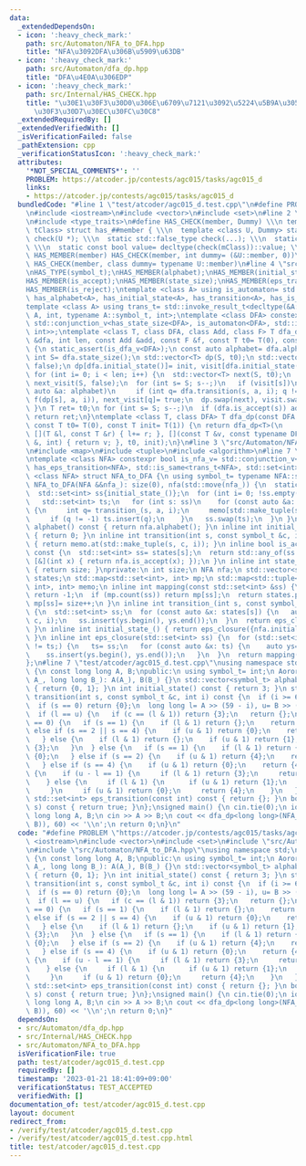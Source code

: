 ```yaml
---
data:
  _extendedDependsOn:
  - icon: ':heavy_check_mark:'
    path: src/Automaton/NFA_to_DFA.hpp
    title: "NFA\u3092DFA\u306B\u5909\u63DB"
  - icon: ':heavy_check_mark:'
    path: src/Automaton/dfa_dp.hpp
    title: "DFA\u4E0A\u306EDP"
  - icon: ':heavy_check_mark:'
    path: src/Internal/HAS_CHECK.hpp
    title: "\u30E1\u30F3\u30D0\u306E\u6709\u7121\u3092\u5224\u5B9A\u3059\u308B\u30C6\
      \u30F3\u30D7\u30EC\u30FC\u30C8"
  _extendedRequiredBy: []
  _extendedVerifiedWith: []
  _isVerificationFailed: false
  _pathExtension: cpp
  _verificationStatusIcon: ':heavy_check_mark:'
  attributes:
    '*NOT_SPECIAL_COMMENTS*': ''
    PROBLEM: https://atcoder.jp/contests/agc015/tasks/agc015_d
    links:
    - https://atcoder.jp/contests/agc015/tasks/agc015_d
  bundledCode: "#line 1 \"test/atcoder/agc015_d.test.cpp\"\n#define PROBLEM \"https://atcoder.jp/contests/agc015/tasks/agc015_d\"\
    \n#include <iostream>\n#include <vector>\n#include <set>\n#line 2 \"src/Internal/HAS_CHECK.hpp\"\
    \n#include <type_traits>\n#define HAS_CHECK(member, Dummy) \\\n template <class\
    \ tClass> struct has_##member { \\\n  template <class U, Dummy> static std::true_type\
    \ check(U *); \\\n  static std::false_type check(...); \\\n  static tClass *mClass;\
    \ \\\n  static const bool value= decltype(check(mClass))::value; \\\n };\n#define\
    \ HAS_MEMBER(member) HAS_CHECK(member, int dummy= (&U::member, 0))\n#define HAS_TYPE(member)\
    \ HAS_CHECK(member, class dummy= typename U::member)\n#line 4 \"src/Automaton/dfa_dp.hpp\"\
    \nHAS_TYPE(symbol_t);\nHAS_MEMBER(alphabet);\nHAS_MEMBER(initial_state);\nHAS_MEMBER(transition);\n\
    HAS_MEMBER(is_accept);\nHAS_MEMBER(state_size);\nHAS_MEMBER(eps_transition);\n\
    HAS_MEMBER(is_reject);\ntemplate <class A> using is_automaton= std::conjunction<has_symbol_t<A>,\
    \ has_alphabet<A>, has_initial_state<A>, has_transition<A>, has_is_accept<A>>;\n\
    template <class A> using trans_t= std::invoke_result_t<decltype(&A::transition),\
    \ A, int, typename A::symbol_t, int>;\ntemplate <class DFA> constexpr bool is_dfa_v=\
    \ std::conjunction_v<has_state_size<DFA>, is_automaton<DFA>, std::is_same<trans_t<DFA>,\
    \ int>>;\ntemplate <class T, class DFA, class Add, class F> T dfa_dp(const DFA\
    \ &dfa, int len, const Add &add, const F &f, const T t0= T(0), const T init= T(1))\
    \ {\n static_assert(is_dfa_v<DFA>);\n const auto alphabet= dfa.alphabet();\n const\
    \ int S= dfa.state_size();\n std::vector<T> dp(S, t0);\n std::vector<char> visit(S,\
    \ false);\n dp[dfa.initial_state()]= init, visit[dfa.initial_state()]= true;\n\
    \ for (int i= 0; i < len; i++) {\n  std::vector<T> next(S, t0);\n  std::vector<char>\
    \ next_visit(S, false);\n  for (int s= S; s--;)\n   if (visit[s])\n    for (const\
    \ auto &a: alphabet)\n     if (int q= dfa.transition(s, a, i); q != -1) add(next[q],\
    \ f(dp[s], a, i)), next_visit[q]= true;\n  dp.swap(next), visit.swap(next_visit);\n\
    \ }\n T ret= t0;\n for (int s= S; s--;)\n  if (dfa.is_accept(s)) add(ret, dp[s]);\n\
    \ return ret;\n}\ntemplate <class T, class DFA> T dfa_dp(const DFA &dfa, int len,\
    \ const T t0= T(0), const T init= T(1)) {\n return dfa_dp<T>(\n     dfa, len,\
    \ [](T &l, const T &r) { l+= r; }, [](const T &v, const typename DFA::symbol_t\
    \ &, int) { return v; }, t0, init);\n}\n#line 3 \"src/Automaton/NFA_to_DFA.hpp\"\
    \n#include <map>\n#include <tuple>\n#include <algorithm>\n#line 7 \"src/Automaton/NFA_to_DFA.hpp\"\
    \ntemplate <class NFA> constexpr bool is_nfa_v= std::conjunction_v<is_automaton<NFA>,\
    \ has_eps_transition<NFA>, std::is_same<trans_t<NFA>, std::set<int>>>;\ntemplate\
    \ <class NFA> struct NFA_to_DFA {\n using symbol_t= typename NFA::symbol_t;\n\
    \ NFA_to_DFA(NFA &&nfa_): size(0), nfa(std::move(nfa_)) {\n  static_assert(is_nfa_v<NFA>);\n\
    \  std::set<int> ss{initial_state_()};\n  for (int i= 0; !ss.empty(); i++) {\n\
    \   std::set<int> ts;\n   for (int s: ss)\n    for (const auto &a: alphabet())\
    \ {\n     int q= transition_(s, a, i);\n     memo[std::make_tuple(s, a, i)]= q;\n\
    \     if (q != -1) ts.insert(q);\n    }\n   ss.swap(ts);\n  }\n }\n std::vector<symbol_t>\
    \ alphabet() const { return nfa.alphabet(); }\n inline int initial_state() const\
    \ { return 0; }\n inline int transition(int s, const symbol_t &c, int i) const\
    \ { return memo.at(std::make_tuple(s, c, i)); }\n inline bool is_accept(int s)\
    \ const {\n  std::set<int> ss= states[s];\n  return std::any_of(ss.begin(), ss.end(),\
    \ [&](int x) { return nfa.is_accept(x); });\n }\n inline int state_size() const\
    \ { return size; }\nprivate:\n int size;\n NFA nfa;\n std::vector<std::set<int>>\
    \ states;\n std::map<std::set<int>, int> mp;\n std::map<std::tuple<int, symbol_t,\
    \ int>, int> memo;\n inline int mapping(const std::set<int> &ss) {\n  if (ss.empty())\
    \ return -1;\n  if (mp.count(ss)) return mp[ss];\n  return states.push_back(ss),\
    \ mp[ss]= size++;\n }\n inline int transition_(int s, const symbol_t &c, int i)\
    \ {\n  std::set<int> ss;\n  for (const auto &x: states[s]) {\n   auto ys= nfa.transition(x,\
    \ c, i);\n   ss.insert(ys.begin(), ys.end());\n  }\n  return eps_closure(ss);\n\
    \ }\n inline int initial_state_() { return eps_closure({nfa.initial_state()});\
    \ }\n inline int eps_closure(std::set<int> ss) {\n  for (std::set<int> ts; ss\
    \ != ts;) {\n   ts= ss;\n   for (const auto &x: ts) {\n    auto ys= nfa.eps_transition(x);\n\
    \    ss.insert(ys.begin(), ys.end());\n   }\n  }\n  return mapping(ss);\n }\n\
    };\n#line 7 \"test/atcoder/agc015_d.test.cpp\"\nusing namespace std;\nclass AororB\
    \ {\n const long long A, B;\npublic:\n using symbol_t= int;\n AororB(long long\
    \ A_, long long B_): A(A_), B(B_) {}\n std::vector<symbol_t> alphabet() const\
    \ { return {0, 1}; }\n int initial_state() const { return 3; }\n std::set<int>\
    \ transition(int s, const symbol_t &c, int i) const {\n  if (i >= 60) return {};\n\
    \  if (s == 0) return {0};\n  long long l= A >> (59 - i), u= B >> (59 - i);\n\
    \  if (l == u) {\n   if (c == (l & 1)) return {3};\n   return {};\n  }\n  if (c\
    \ == 0) {\n   if (s == 1) {\n    if (l & 1) return {};\n    return {1};\n   }\
    \ else if (s == 2 || s == 4) {\n    if (u & 1) return {0};\n    return {s};\n\
    \   } else {\n    if (l & 1) return {};\n    if (u & 1) return {1};\n    return\
    \ {3};\n   }\n  } else {\n   if (s == 1) {\n    if (l & 1) return {1};\n    return\
    \ {0};\n   } else if (s == 2) {\n    if (u & 1) return {4};\n    return {};\n\
    \   } else if (s == 4) {\n    if (u & 1) return {0};\n    return {4};\n   } else\
    \ {\n    if (u - l == 1) {\n     if (l & 1) return {3};\n     return {3, 2};\n\
    \    } else {\n     if (l & 1) {\n      if (u & 1) return {1};\n      return {3};\n\
    \     }\n     if (u & 1) return {0};\n     return {4};\n    }\n   }\n  }\n }\n\
    \ std::set<int> eps_transition(const int) const { return {}; }\n bool is_accept(int\
    \ s) const { return true; }\n};\nsigned main() {\n cin.tie(0);\n ios::sync_with_stdio(false);\n\
    \ long long A, B;\n cin >> A >> B;\n cout << dfa_dp<long long>(NFA_to_DFA(AororB(A,\
    \ B)), 60) << '\\n';\n return 0;\n}\n"
  code: "#define PROBLEM \"https://atcoder.jp/contests/agc015/tasks/agc015_d\"\n#include\
    \ <iostream>\n#include <vector>\n#include <set>\n#include \"src/Automaton/dfa_dp.hpp\"\
    \n#include \"src/Automaton/NFA_to_DFA.hpp\"\nusing namespace std;\nclass AororB\
    \ {\n const long long A, B;\npublic:\n using symbol_t= int;\n AororB(long long\
    \ A_, long long B_): A(A_), B(B_) {}\n std::vector<symbol_t> alphabet() const\
    \ { return {0, 1}; }\n int initial_state() const { return 3; }\n std::set<int>\
    \ transition(int s, const symbol_t &c, int i) const {\n  if (i >= 60) return {};\n\
    \  if (s == 0) return {0};\n  long long l= A >> (59 - i), u= B >> (59 - i);\n\
    \  if (l == u) {\n   if (c == (l & 1)) return {3};\n   return {};\n  }\n  if (c\
    \ == 0) {\n   if (s == 1) {\n    if (l & 1) return {};\n    return {1};\n   }\
    \ else if (s == 2 || s == 4) {\n    if (u & 1) return {0};\n    return {s};\n\
    \   } else {\n    if (l & 1) return {};\n    if (u & 1) return {1};\n    return\
    \ {3};\n   }\n  } else {\n   if (s == 1) {\n    if (l & 1) return {1};\n    return\
    \ {0};\n   } else if (s == 2) {\n    if (u & 1) return {4};\n    return {};\n\
    \   } else if (s == 4) {\n    if (u & 1) return {0};\n    return {4};\n   } else\
    \ {\n    if (u - l == 1) {\n     if (l & 1) return {3};\n     return {3, 2};\n\
    \    } else {\n     if (l & 1) {\n      if (u & 1) return {1};\n      return {3};\n\
    \     }\n     if (u & 1) return {0};\n     return {4};\n    }\n   }\n  }\n }\n\
    \ std::set<int> eps_transition(const int) const { return {}; }\n bool is_accept(int\
    \ s) const { return true; }\n};\nsigned main() {\n cin.tie(0);\n ios::sync_with_stdio(false);\n\
    \ long long A, B;\n cin >> A >> B;\n cout << dfa_dp<long long>(NFA_to_DFA(AororB(A,\
    \ B)), 60) << '\\n';\n return 0;\n}"
  dependsOn:
  - src/Automaton/dfa_dp.hpp
  - src/Internal/HAS_CHECK.hpp
  - src/Automaton/NFA_to_DFA.hpp
  isVerificationFile: true
  path: test/atcoder/agc015_d.test.cpp
  requiredBy: []
  timestamp: '2023-01-21 18:41:09+09:00'
  verificationStatus: TEST_ACCEPTED
  verifiedWith: []
documentation_of: test/atcoder/agc015_d.test.cpp
layout: document
redirect_from:
- /verify/test/atcoder/agc015_d.test.cpp
- /verify/test/atcoder/agc015_d.test.cpp.html
title: test/atcoder/agc015_d.test.cpp
---
```

